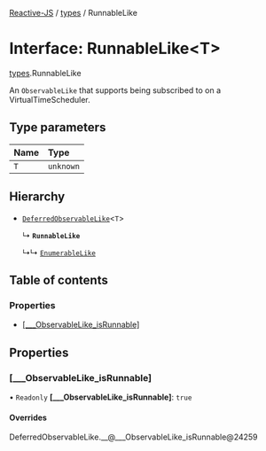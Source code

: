 [Reactive-JS](../README.md) / [types](../modules/types.md) / RunnableLike

# Interface: RunnableLike<T\>

[types](../modules/types.md).RunnableLike

An `ObservableLike` that supports being subscribed to on a VirtualTimeScheduler.

## Type parameters

| Name | Type |
| :------ | :------ |
| `T` | `unknown` |

## Hierarchy

- [`DeferredObservableLike`](types.DeferredObservableLike.md)<`T`\>

  ↳ **`RunnableLike`**

  ↳↳ [`EnumerableLike`](types.EnumerableLike.md)

## Table of contents

### Properties

- [[\_\_\_ObservableLike\_isRunnable]](types.RunnableLike.md#[___observablelike_isrunnable])

## Properties

### [\_\_\_ObservableLike\_isRunnable]

• `Readonly` **[\_\_\_ObservableLike\_isRunnable]**: ``true``

#### Overrides

DeferredObservableLike.\_\_@\_\_\_ObservableLike\_isRunnable@24259
